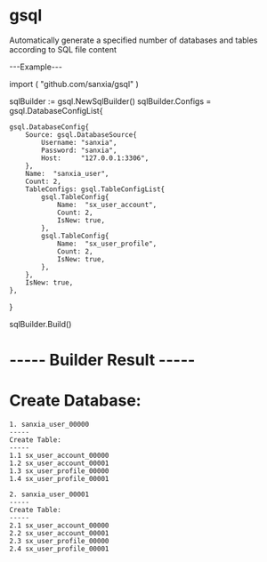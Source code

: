 # gsql
Automatically generate a specified number of databases and tables according to SQL file content

---Example---

import (
    "github.com/sanxia/gsql"
)

sqlBuilder := gsql.NewSqlBuilder()
sqlBuilder.Configs = gsql.DatabaseConfigList{

    gsql.DatabaseConfig{
        Source: gsql.DatabaseSource{
            Username: "sanxia",
            Password: "sanxia",
            Host:     "127.0.0.1:3306",
        },
        Name:  "sanxia_user",
        Count: 2,
        TableConfigs: gsql.TableConfigList{
            gsql.TableConfig{
                Name:  "sx_user_account",
                Count: 2,
                IsNew: true,
            },
            gsql.TableConfig{
                Name:  "sx_user_profile",
                Count: 2,
                IsNew: true,
            },
        },
        IsNew: true,
    },
}

sqlBuilder.Build()




----- Builder Result -----
=====
Create Database:
=====
    1. sanxia_user_00000
    -----
    Create Table:
    -----
    1.1 sx_user_account_00000
    1.2 sx_user_account_00001
    1.3 sx_user_profile_00000
    1.4 sx_user_profile_00001

    2. sanxia_user_00001
    -----
    Create Table:
    -----
    2.1 sx_user_account_00000
    2.2 sx_user_account_00001
    2.3 sx_user_profile_00000
    2.4 sx_user_profile_00001


